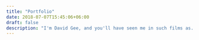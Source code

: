 ```yaml
---
title: "Portfolio"
date: 2018-07-07T15:45:06+06:00
draft: false
description: "I'm David Gee, and you'll have seen me in such films as..."
---
```

